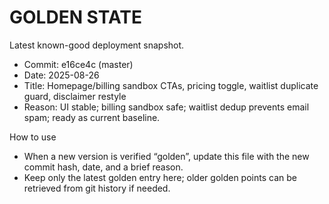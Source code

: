 # GOLDEN STATE

Latest known-good deployment snapshot.

- Commit: e16ce4c (master)
- Date: 2025-08-26
- Title: Homepage/billing sandbox CTAs, pricing toggle, waitlist duplicate guard, disclaimer restyle
- Reason: UI stable; billing sandbox safe; waitlist dedup prevents email spam; ready as current baseline.

How to use
- When a new version is verified “golden”, update this file with the new commit hash, date, and a brief reason.
- Keep only the latest golden entry here; older golden points can be retrieved from git history if needed.
